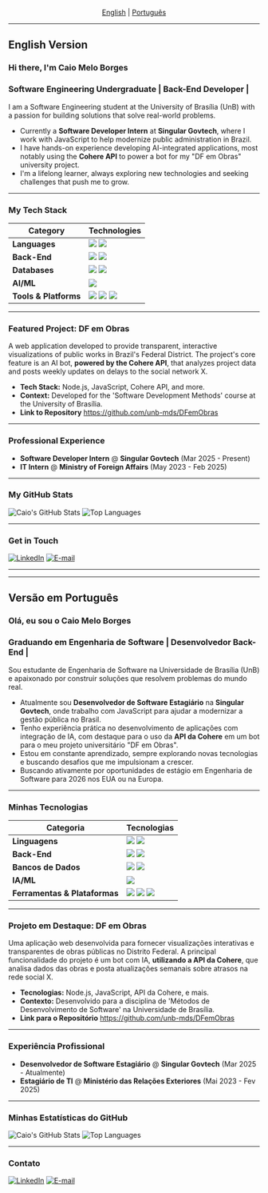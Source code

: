 <div align="center">

[English](#english-version) | [Português](#versão-em-português)

</div>

---
## English Version

### Hi there, I'm Caio Melo Borges

### Software Engineering Undergraduate | Back-End Developer |

I am a Software Engineering student at the University of Brasília (UnB) with a passion for building solutions that solve real-world problems.

- Currently a **Software Developer Intern** at **Singular Govtech**, where I work with JavaScript to help modernize public administration in Brazil.
- I have hands-on experience developing AI-integrated applications, most notably using the **Cohere API** to power a bot for my "DF em Obras" university project.
- I'm a lifelong learner, always exploring new technologies and seeking challenges that push me to grow.

---

### My Tech Stack

| Category | Technologies |
|---|---|
| **Languages** | <img src="https://img.shields.io/badge/JavaScript-F7DF1E?style=for-the-badge&logo=javascript&logoColor=black"> <img src="https://img.shields.io/badge/Java-ED8B00?style=for-the-badge&logo=openjdk&logoColor=white"> |
| **Back-End** | <img src="https://img.shields.io/badge/Node.js-339933?style=for-the-badge&logo=nodedotjs&logoColor=white"> <img src="https://img.shields.io/badge/Spring-6DB33F?style=for-the-badge&logo=spring&logoColor=white"> |
| **Databases**| <img src="https://img.shields.io/badge/MySQL-4479A1?style=for-the-badge&logo=mysql&logoColor=white"> <img src="https://img.shields.io/badge/PostgreSQL-336791?style=for-the-badge&logo=postgresql&logoColor=white"> |
| **AI/ML** | <img src="https://img.shields.io/badge/Cohere-3141FF?style=for-the-badge&logo=cohere&logoColor=white"> |
| **Tools & Platforms**| <img src="https://img.shields.io/badge/Git-F05032?style=for-the-badge&logo=git&logoColor=white"> <img src="https://img.shields.io/badge/Power%20Platform-742774?style=for-the-badge&logo=microsoftpowerplatform&logoColor=white"> <img src="https://img.shields.io/badge/VBA-217346?style=for-the-badge&logo=microsoftexcel&logoColor=white"> |

---

### Featured Project: DF em Obras

A web application developed to provide transparent, interactive visualizations of public works in Brazil's Federal District. The project's core feature is an AI bot, **powered by the Cohere API**, that analyzes project data and posts weekly updates on delays to the social network X.

- **Tech Stack:** Node.js, JavaScript, Cohere API, and more.
- **Context:** Developed for the 'Software Development Methods' course at the University of Brasília.
- **Link to Repository** https://github.com/unb-mds/DFemObras

---

### Professional Experience
- **Software Developer Intern** @ **Singular Govtech** (Mar 2025 - Present)
- **IT Intern** @ **Ministry of Foreign Affairs** (May 2023 - Feb 2025)

---

### My GitHub Stats

![Caio's GitHub Stats](https://github-readme-stats.vercel.app/api?username=CaioMelo25&show_icons=true&theme=radical&rank_icon=github)
![Top Languages](https://github-readme-stats.vercel.app/api/top-langs/?username=CaioMelo25&layout=compact&theme=radical)

---

### Get in Touch

[![LinkedIn](https://img.shields.io/badge/LinkedIn-caio--melo--borges-blue?style=for-the-badge&logo=linkedin)](https://www.linkedin.com/in/caio-melo-borges/)
[![E-mail](https://img.shields.io/badge/Email-caioborges250802%40gmail.com-red?style=for-the-badge&logo=gmail&logoColor=white)](mailto:caioborges250802@gmail.com)

---
---

## Versão em Português

### Olá, eu sou o Caio Melo Borges

### Graduando em Engenharia de Software | Desenvolvedor Back-End |

Sou estudante de Engenharia de Software na Universidade de Brasília (UnB) e apaixonado por construir soluções que resolvem problemas do mundo real.

- Atualmente sou **Desenvolvedor de Software Estagiário** na **Singular Govtech**, onde trabalho com JavaScript para ajudar a modernizar a gestão pública no Brasil.
- Tenho experiência prática no desenvolvimento de aplicações com integração de IA, com destaque para o uso da **API da Cohere** em um bot para o meu projeto universitário "DF em Obras".
- Estou em constante aprendizado, sempre explorando novas tecnologias e buscando desafios que me impulsionam a crescer.
- Buscando ativamente por oportunidades de estágio em Engenharia de Software para 2026 nos EUA ou na Europa.

---

### Minhas Tecnologias

| Categoria | Tecnologias |
|---|---|
| **Linguagens** | <img src="https://img.shields.io/badge/JavaScript-F7DF1E?style=for-the-badge&logo=javascript&logoColor=black"> <img src="https://img.shields.io/badge/Java-ED8B00?style=for-the-badge&logo=openjdk&logoColor=white"> |
| **Back-End** | <img src="https://img.shields.io/badge/Node.js-339933?style=for-the-badge&logo=nodedotjs&logoColor=white"> <img src="https://img.shields.io/badge/Spring-6DB33F?style=for-the-badge&logo=spring&logoColor=white"> |
| **Bancos de Dados**| <img src="https://img.shields.io/badge/MySQL-4479A1?style=for-the-badge&logo=mysql&logoColor=white"> <img src="https://img.shields.io/badge/PostgreSQL-336791?style=for-the-badge&logo=postgresql&logoColor=white"> |
| **IA/ML** | <img src="https://img.shields.io/badge/Cohere-3141FF?style=for-the-badge&logo=cohere&logoColor=white"> |
| **Ferramentas & Plataformas**| <img src="https://img.shields.io/badge/Git-F05032?style=for-the-badge&logo=git&logoColor=white"> <img src="https://img.shields.io/badge/Power%20Platform-742774?style=for-the-badge&logo=microsoftpowerplatform&logoColor=white"> <img src="https://img.shields.io/badge/VBA-217346?style=for-the-badge&logo=microsoftexcel&logoColor=white"> |

---

### Projeto em Destaque: DF em Obras

Uma aplicação web desenvolvida para fornecer visualizações interativas e transparentes de obras públicas no Distrito Federal. A principal funcionalidade do projeto é um bot com IA, **utilizando a API da Cohere**, que analisa dados das obras e posta atualizações semanais sobre atrasos na rede social X.

- **Tecnologias:** Node.js, JavaScript, API da Cohere, e mais.
- **Contexto:** Desenvolvido para a disciplina de 'Métodos de Desenvolvimento de Software' na Universidade de Brasília.
- **Link para o Repositório** https://github.com/unb-mds/DFemObras

---

### Experiência Profissional
- **Desenvolvedor de Software Estagiário** @ **Singular Govtech** (Mar 2025 - Atualmente)
- **Estagiário de TI** @ **Ministério das Relações Exteriores** (Mai 2023 - Fev 2025)

---

### Minhas Estatísticas do GitHub

![Caio's GitHub Stats](https://github-readme-stats.vercel.app/api?username=CaioMelo25&show_icons=true&theme=radical&rank_icon=github)
![Top Languages](https://github-readme-stats.vercel.app/api/top-langs/?username=CaioMelo25&layout=compact&theme=radical)

---

### Contato

[![LinkedIn](https://img.shields.io/badge/LinkedIn-caio--melo--borges-blue?style=for-the-badge&logo=linkedin)](https://www.linkedin.com/in/caio-melo-borges/)
[![E-mail](https://img.shields.io/badge/Email-caioborges250802%40gmail.com-red?style=for-the-badge&logo=gmail&logoColor=white)](mailto:caioborges250802@gmail.com)
